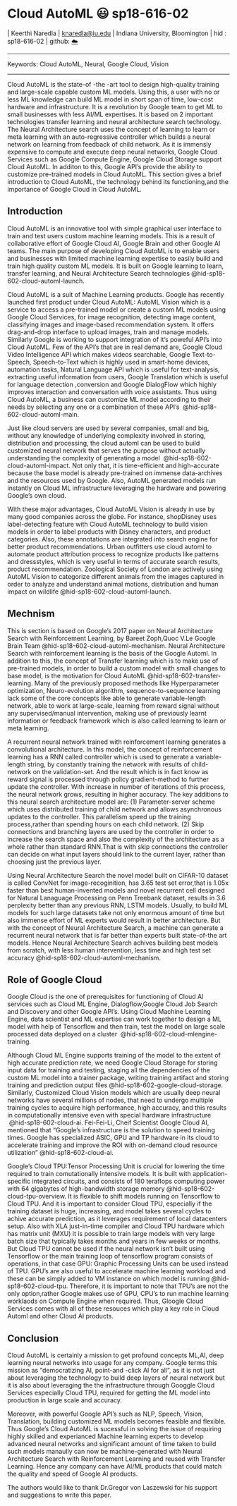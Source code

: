 # Cloud AutoML  :smiley: sp18-616-02 

| Keerthi Naredla
| knaredla@iu.edu
| Indiana University, Bloomington
| hid : sp18-616-02
| github: [:cloud:](https://github.com/cloudmesh-community/hid-sp18-602/edit/master/paper/paper.md)


---

Keywords: Cloud AutoML, Neural, Google Cloud, Vision

---

Cloud AutoML is the state-of -the -art tool to design high-quality
training and large-scale capable custom ML models. Using this, a user
with no or less ML knowledge can build ML model in short span of time,
low-cost hardware and infrastructure. It is a revolution by Google team
to get ML to small businesses with less AI/ML expertises. It is based on
2 important technologies transfer learning and neural architecture
search technology. The Neural Architecture search uses the concept of
learning to learn or meta learning with an auto-regressive controller
which builds a neural network on learning from feedback of child
network. As it is immensly expensive to compute and execute deep neural
networks, Google Cloud Services such as Google Compute Engine, Google
Cloud Storage support Cloud AutoML. In additon to this, Google API’s
provide the ability to customize pre-trained models in Cloud AutoML.
This section gives a brief introduction to Cloud AutoML, the technology
behind its functioning,and the importance of Google Cloud in Cloud
AutoML.

## Introduction

Cloud AutoML is an innovative tool with simple graphical user interface
to train and test users custom machine learning models. This is a result
of collaborative effort of Google Cloud AI, Google Brain and other
Google AI teams. The main purpose of developing Cloud AutoML is to
enable users and businesses with limited machine learning expertise to
easily build and train high quality custom ML models. It is built on
Google learning to learn, transfer learning, and Neural Architecture
Search technologies @hid-sp18-602-cloud-automl-launch.

Cloud AutoML is a suit of Machine Learning products. Google has recently
launched first product under Cloud AutoML: AutoML Vision which is a
service to access a pre-trained model or create a custom ML models using
Google Cloud Services, for image recognition, detecting image content,
classifying images and image-based recommendation system. It offers
drag-and-drop interface to upload images, train and manage models.
Similarly Google is working to support integration of it’s poweful API’s
into Cloud AutoML. Few of the API’s that are in real demand are, Google
Cloud Video Intelligence API which makes videos searchable, Google
Text-to-Speech, Speech-to-Text which is highly used in smart-home
devices, automation tasks, Natural Language API which is useful for
text-analysis, extracting useful information from users, Google
Translation which is useful for language detection ,conversion and
Google DialogFlow which highly improves interaction and conversation
with voice assistants. Thus using Cloud AutoML, a business can customize
ML model according to their needs by selecting any one or a combination
of these API’s  @hid-sp18-602-cloud-automl-main.

Just like cloud servers are used by several companies, small and big,
without any knowledge of underlying complexity involved in storing,
distribution and processing, the cloud automl can be used to build
customized neural network that serves the purpose without actually
understanding the complexity of generating a model
 @hid-sp18-602-cloud-automl-impact. Not only that, it is time-efficient
and high-accurate because the base model is already pre-trained on
immense data-archives and the resources used by Google. Also, AutoML
generated models run instantly on Cloud ML infrastructure leveraging the
hardware and powering Google’s own cloud.

With these major advantages, Cloud AutoML Vision is already in use by
many good companies across the globe. For instance, shopDisney uses
label-detecting feature with Cloud AutoML technology to build vision
models in order to label products with Disney characters, and product
categories. Also, these annotations are integrated into search engine
for better product recommendations. Urban outfitters use cloud automl to
automate product attribution process to recognize products like patterns
and dressstyles, which is very useful in terms of accurate search
results, product recommendation. Zoological Society of London are
actively using AutoML Vision to categorize different animals from the
images captured in order to analyze and understand animal motions,
distribution and human impact on
wildlife @hid-sp18-602-cloud-automl-launch.

## Mechnism

This is section is based on Google’s 2017 paper on Neural Architecture
Search with Reinforcement Learning, by Bareet Zoph,Quoc V.Le Google
Brain Team @hid-sp18-602-cloud-automl-mechanism. Neural Architecture
Search with reinforcement learning is the basis of the Google Automl. In
addition to this, the concept of Transfer learning which is to make use
of pre-trained models, in order to build a custom model with small
changes to base model, is the motivation for Cloud
AutoML @hid-sp18-602-transfer-learning. Many of the previously proposed
methods like Hyperparameter optimization, Neuro-evolution algorithm,
sequence-to-sequence learning lack some of the core concepts like able
to generate variable-length network, able to work at large-scale,
learning from reward signal without any supervised/manual intervention,
making use of previously learnt information or feedback framework which
is also called learning to learn or meta learning.

A recurrent neural network trained with reinforcement learning generates
a convolutional architecture. In this model, the concept of
reinforcement learning has a RNN called controller which is used to
generate a variable-length string, by constantly training the network
with results of child-network on the validation-set. And the result
which is in fact know as reward signal is processed through policy
gradient-method to further update the controller. With increase in
number of iterations of this process, the neural network grows,
resulting in higher accuracy. The key additions to this neural search
architecture model are: (1) Parameter-server scheme which uses
distributed training of child network and allows asynchronous updates to
the controller. This parallelism speed up the training process,rather
than spending hours on each child network. (2) Skip connections and
branching layers are used by the controller in order to increase the
search space and also the complexity of the architecture as a whole
rather than standard RNN.That is with skip connections the controller
can decide on what input layers should link to the current layer, rather
than choosing just the previous layer.

Using Neural Architecture Search the novel model built on CIFAR-10
dataset is called ConvNet for image-recoginition, has 3.65 test set
error,that is 1.05x faster than best human-invented models and novel
recurrent cell designed for Natural Lanaguage Processing on Penn
Treebank dataset, results in 3.6 perplexity better than any previous
RNN, LSTM models. Usually, to build ML models for such large datasets
take not only enormous amount of time but also immense effort of ML
experts would result in better architecture. But with the concept of
Neural Architecture Search, a machine can generate a recurrent neural
network that is far better than experts built state-of-the art models.
Hence Neural Architecture Search achives building best models from
scratch, with less human intervention, less time and high test set
accuracy @hid-sp18-602-cloud-automl-mechanism.

## Role of Google Cloud

Google Cloud is the one of prerequisites for functioning of Cloud AI
services such as Cloud ML Engine, Dialogflow,Google Cloud Job Search and
Discovery and other Google API’s. Using Cloud Machine Learning Engine,
data scientist and ML expertise can work together to design a ML model
with help of Tensorflow and then train, test the model on large scale
processed data deployed on a cluster
 @hid-sp18-602-cloud-mlengine-training.

Although Cloud ML Engine supports training of the model to the extent of
high accurate prediction rate, we need Google Cloud Storage for storing
input data for training and testing, staging all the dependencies of the
custom ML model into a trainer package, writing training artifact and
storing training and prediction output
files @hid-sp18-602-google-cloud-storage. Similarly, Customized Cloud
Vision models which are usually deep neural networks have several
millions of nodes, that need to undergo multiple training cycles to
acquire high performance, high accuracy, and this results in
computationally intensive even with special hardware infrastructure
 @hid-sp18-602-cloud-ai. Fei-Fei-Li, Cheif Scientist Google Cloud AI,
mentioned that “Google’s infrastructure is the solution to speed
training times. Google has specialized ASIC, GPU and TP hardware in its
cloud to accelerate training and improve the ROI with on-demand cloud
resource utilization” @hid-sp18-602-cloud-ai.

Google’s Cloud TPU:Tensor Processing Unit is crucial for lowering the
time required to train comutationally intensive models. It is built with
application-specific integrated circuits, and consists of 180 teraflops
computing power with 64 gigabytes of high-bandwidth storage
memory @hid-sp18-602-cloud-tpu-overview. It is flexible to shift models
running on Tensorflow to Cloud TPU. And it is important to consider
Cloud TPU, especially if the training dataset is huge, increasing, and
model takes several cycles to achive accurate prediction, as it
leverages requirement of local datacenters setup. Also with XLA
just-in-time compiler and Cloud TPU hardware which has matrix unit (MXU)
it is possible to train large models with very large batch size that
typically takes months and years in few weeks or months. But Cloud TPU
cannot be used if the neural network isn’t built using Tensorflow or the
main training loop of tensorflow program consists of operations, in that
case GPU: Graphic Processing Units can be used instead of TPU. GPU’s are
also useful to accelerate machine learning workload and these can be
simply added to VM instance on which model is
running @hid-sp18-602-cloud-tpu. Therefore, it is important to note that
TPU’s are not the only option,rather Google makes use of GPU, CPU’s to
run machine learning worklaods on Compute Engine when required. Thus,
Gloogle Cloud Services comes with all of these resouces which play a key
role in Cloud Automl and other Cloud AI products.

## Conclusion

Cloud AutoML is certainly a mission to get profound concepts ML,AI, deep
learning neural networks into usage for any company. Google terms this
mission as “democratizing AI, point-and -click AI for all”, as it is not
just about leveraging the technology to build deep layers of neural
network but it is also about leveraging the the infrastructure through
Googgle Cloud Services especially Cloud TPU, required for getting the ML
model into production in large scale and accuracy.

Moreover, with powerful Google API’s such as NLP, Speech, Vision,
Translation, building customized ML models becomes feasible and
flexible. Thus Google’s Cloud AutoML is sucessful in solving the issue
of requiring highly skilled and experianced Machine learning experts to
develop advanced neural networks and significant amount of time taken to
build such models manaully can now be machine-generated with Neural
Architecture Search with Reinforcement Learning and reused with Transfer
Learning. Hence any company can have AI/ML products that could match the
quality and speed of Google AI products.

The authors would like to thank Dr.Gregor von Laszewski for his support
and suggestions to write this paper.
